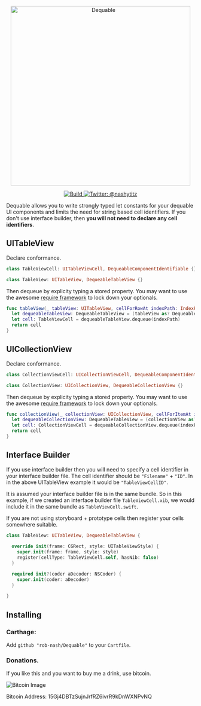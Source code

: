 <p align="center">
    <img src="Logo.png" width="480" max-width="90%" alt="Dequable" />
</p>

<p align="center">
    <a href="https://travis-ci.org/rob-nash/Dequable">
        <img src="https://travis-ci.org/rob-nash/Dequable.svg?branch=master" alt="Build" />
    </a>
    <a href="https://twitter.com/nashytitz">
        <img src="https://img.shields.io/badge/contact-@nashytitz-blue.svg?style=flat" alt="Twitter: @nashytitz" />
    </a>
</p>

Dequable allows you to write strongly typed let constants for your dequable UI components and limits the need for string based cell identifiers. If you don't use interface builder, then **you will not need to declare any cell identifiers**.

## UITableView

Declare conformance.

```swift
class TableViewCell: UITableViewCell, DequeableComponentIdentifiable {}

class TableView: UITableView, DequeableTableView {}
```

Then dequeue by explicity typing a stored property. You may want to use the awesome [require framework](https://github.com/JohnSundell/Require) to lock down your optionals.

```swift
func tableView(_ tableView: UITableView, cellForRowAt indexPath: IndexPath) -> UITableViewCell {
  let dequeableTableView: DequeableTableView = (tableView as? DequeableTableView).require(hint: "Must conform to DequeableTableView")
  let cell: TableViewCell = dequeableTableView.dequeue(indexPath)
  return cell
}

```

## UICollectionView

Declare conformance.

```swift
class CollectionViewCell: UICollectionViewCell, DequeableComponentIdentifiable {}

class CollectionView: UICollectionView, DequeableCollectionView {}
```

Then dequeue by explicity typing a stored property. You may want to use the awesome [require framework](https://github.com/JohnSundell/Require) to lock down your optionals.

```swift
func collectionView(_ collectionView: UICollectionView, cellForItemAt indexPath: IndexPath) -> UICollectionViewCell {
  let dequeableCollectionView: DequeableTableView = (collectionView as? DequeableCollectionView).require(hint: "Must conform to DequeableCollectionView")
  let cell: CollectionViewCell = dequeableCollectionView.dequeue(indexPath)
  return cell
}

```


## Interface Builder

If you use interface builder then you will need to specify a cell identifier in your interface builder file. The cell identifier should be `"Filename"` + `"ID"`. In in the above UITableView example it would be `"TableViewCellID"`. 

It is assumed your interface builder file is in the same bundle. So in this example, if we created an interface builder file `TableViewCell.xib`, we would include it in the same bundle as `TableViewCell.swift`.

If you are not using storyboard + prototype cells then register your cells somewhere suitable.

```swift
class TableView: UITableView, DequeableTableView {
    
  override init(frame: CGRect, style: UITableViewStyle) {
    super.init(frame: frame, style: style)
    register(cellType: TableViewCell.self, hasNib: false)
  }

  required init?(coder aDecoder: NSCoder) {
    super.init(coder: aDecoder)
  }
  
}
```


## Installing

### Carthage:

Add `github "rob-nash/Dequable"` to your `Cartfile`.

### Donations.
<p>If you like this and you want to buy me a drink, use bitcoin.</p>

![Bitcoin Image](Resources/Bitcoin.jpg)

Bitcoin Address: 15Gj4DBTzSujnJrfRZ6ivrR9kDnWXNPvNQ
